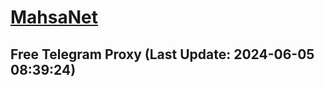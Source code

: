 
# [MahsaNet](https://t.me/mahsa_net)
## Free Telegram Proxy (Last Update: 2024-06-05 08:39:24)

    